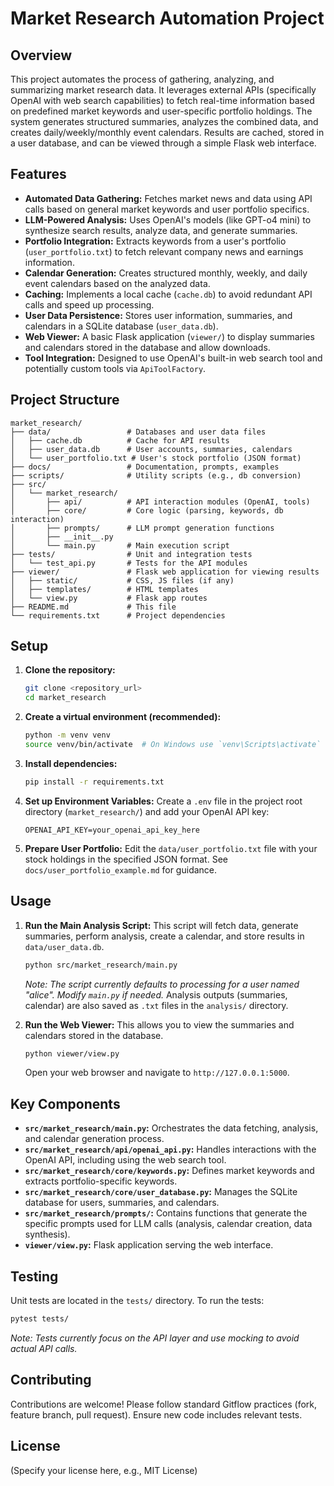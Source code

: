 # Market Research Automation Project

## Overview

This project automates the process of gathering, analyzing, and summarizing market research data. It leverages external APIs (specifically OpenAI with web search capabilities) to fetch real-time information based on predefined market keywords and user-specific portfolio holdings. The system generates structured summaries, analyzes the combined data, and creates daily/weekly/monthly event calendars. Results are cached, stored in a user database, and can be viewed through a simple Flask web interface.

## Features

*   **Automated Data Gathering:** Fetches market news and data using API calls based on general market keywords and user portfolio specifics.
*   **LLM-Powered Analysis:** Uses OpenAI's models (like GPT-o4 mini) to synthesize search results, analyze data, and generate summaries.
*   **Portfolio Integration:** Extracts keywords from a user's portfolio (`user_portfolio.txt`) to fetch relevant company news and earnings information.
*   **Calendar Generation:** Creates structured monthly, weekly, and daily event calendars based on the analyzed data.
*   **Caching:** Implements a local cache (`cache.db`) to avoid redundant API calls and speed up processing.
*   **User Data Persistence:** Stores user information, summaries, and calendars in a SQLite database (`user_data.db`).
*   **Web Viewer:** A basic Flask application (`viewer/`) to display summaries and calendars stored in the database and allow downloads.
*   **Tool Integration:** Designed to use OpenAI's built-in web search tool and potentially custom tools via `ApiToolFactory`.

## Project Structure

```
market_research/
├── data/                 # Databases and user data files
│   ├── cache.db          # Cache for API results
│   ├── user_data.db      # User accounts, summaries, calendars
│   └── user_portfolio.txt # User's stock portfolio (JSON format)
├── docs/                 # Documentation, prompts, examples
├── scripts/              # Utility scripts (e.g., db conversion)
├── src/
│   └── market_research/
│       ├── api/          # API interaction modules (OpenAI, tools)
│       ├── core/         # Core logic (parsing, keywords, db interaction)
│       ├── prompts/      # LLM prompt generation functions
│       ├── __init__.py
│       └── main.py       # Main execution script
├── tests/                # Unit and integration tests
│   └── test_api.py       # Tests for the API modules
├── viewer/               # Flask web application for viewing results
│   ├── static/           # CSS, JS files (if any)
│   ├── templates/        # HTML templates
│   └── view.py           # Flask app routes
├── README.md             # This file
└── requirements.txt      # Project dependencies
```

## Setup

1.  **Clone the repository:**
    ```bash
    git clone <repository_url>
    cd market_research
    ```
2.  **Create a virtual environment (recommended):**
    ```bash
    python -m venv venv
    source venv/bin/activate  # On Windows use `venv\Scripts\activate`
    ```
3.  **Install dependencies:**
    ```bash
    pip install -r requirements.txt
    ```
4.  **Set up Environment Variables:**
    Create a `.env` file in the project root directory (`market_research/`) and add your OpenAI API key:
    ```env
    OPENAI_API_KEY=your_openai_api_key_here
    ```
5.  **Prepare User Portfolio:**
    Edit the `data/user_portfolio.txt` file with your stock holdings in the specified JSON format. See `docs/user_portfolio_example.md` for guidance.

## Usage

1.  **Run the Main Analysis Script:**
    This script will fetch data, generate summaries, perform analysis, create a calendar, and store results in `data/user_data.db`.
    ```bash
    python src/market_research/main.py
    ```
    *Note: The script currently defaults to processing for a user named "alice". Modify `main.py` if needed.*
    Analysis outputs (summaries, calendar) are also saved as `.txt` files in the `analysis/` directory.

2.  **Run the Web Viewer:**
    This allows you to view the summaries and calendars stored in the database.
    ```bash
    python viewer/view.py
    ```
    Open your web browser and navigate to `http://127.0.0.1:5000`.

## Key Components

*   **`src/market_research/main.py`:** Orchestrates the data fetching, analysis, and calendar generation process.
*   **`src/market_research/api/openai_api.py`:** Handles interactions with the OpenAI API, including using the web search tool.
*   **`src/market_research/core/keywords.py`:** Defines market keywords and extracts portfolio-specific keywords.
*   **`src/market_research/core/user_database.py`:** Manages the SQLite database for users, summaries, and calendars.
*   **`src/market_research/prompts/`:** Contains functions that generate the specific prompts used for LLM calls (analysis, calendar creation, data synthesis).
*   **`viewer/view.py`:** Flask application serving the web interface.

## Testing

Unit tests are located in the `tests/` directory. To run the tests:

```bash
pytest tests/
```

*Note: Tests currently focus on the API layer and use mocking to avoid actual API calls.*

## Contributing

Contributions are welcome! Please follow standard Gitflow practices (fork, feature branch, pull request). Ensure new code includes relevant tests.

## License

(Specify your license here, e.g., MIT License)
